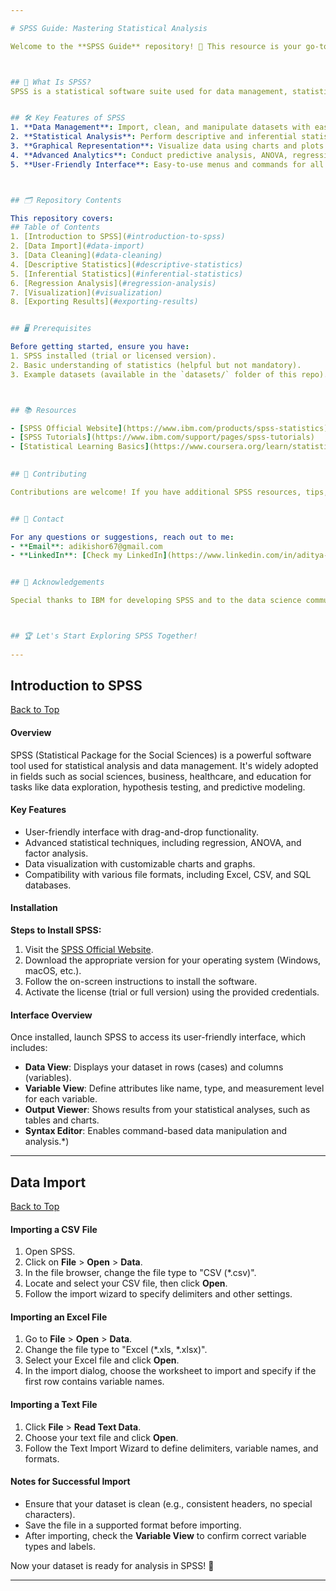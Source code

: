 ```yaml
---

# SPSS Guide: Mastering Statistical Analysis  

Welcome to the **SPSS Guide** repository! 🎉 This resource is your go-to manual for understanding and working with SPSS (Statistical Package for the Social Sciences), a powerful software tool for data analysis. Whether you're a beginner or an experienced analyst, you'll find valuable information here.



## 📌 What Is SPSS?  
SPSS is a statistical software suite used for data management, statistical analysis, and graphical representation. It's widely employed in social sciences, healthcare, business, and other research fields.


## 🛠️ Key Features of SPSS  
1. **Data Management**: Import, clean, and manipulate datasets with ease.  
2. **Statistical Analysis**: Perform descriptive and inferential statistics.  
3. **Graphical Representation**: Visualize data using charts and plots.  
4. **Advanced Analytics**: Conduct predictive analysis, ANOVA, regression, etc.  
5. **User-Friendly Interface**: Easy-to-use menus and commands for all levels.



## 🗂️ Repository Contents  

This repository covers:  
## Table of Contents  
1. [Introduction to SPSS](#introduction-to-spss)  
2. [Data Import](#data-import)  
3. [Data Cleaning](#data-cleaning)  
4. [Descriptive Statistics](#descriptive-statistics)  
5. [Inferential Statistics](#inferential-statistics)  
6. [Regression Analysis](#regression-analysis)  
7. [Visualization](#visualization)  
8. [Exporting Results](#exporting-results) 


## 🖥️ Prerequisites  

Before getting started, ensure you have:  
1. SPSS installed (trial or licensed version).  
2. Basic understanding of statistics (helpful but not mandatory).  
3. Example datasets (available in the `datasets/` folder of this repo).  



## 📚 Resources  

- [SPSS Official Website](https://www.ibm.com/products/spss-statistics)  
- [SPSS Tutorials](https://www.ibm.com/support/pages/spss-tutorials)  
- [Statistical Learning Basics](https://www.coursera.org/learn/statistical-learning)
 

## 🤝 Contributing  

Contributions are welcome! If you have additional SPSS resources, tips, or examples, feel free to submit a pull request or raise an issue.  


## 📩 Contact  

For any questions or suggestions, reach out to me:  
- **Email**: adikishor67@gmail.com 
- **LinkedIn**: [Check my LinkedIn](https://www.linkedin.com/in/aditya-kishor-sharma/)  


## 🌟 Acknowledgements  

Special thanks to IBM for developing SPSS and to the data science community for continuous inspiration and support.  



## 🏆 Let's Start Exploring SPSS Together!  
  
---
```

## Introduction to SPSS  
[Back to Top](#table-of-contents)  
#### Overview  
SPSS (Statistical Package for the Social Sciences) is a powerful software tool used for statistical analysis and data management. It's widely adopted in fields such as social sciences, business, healthcare, and education for tasks like data exploration, hypothesis testing, and predictive modeling.  

#### Key Features  
- User-friendly interface with drag-and-drop functionality.  
- Advanced statistical techniques, including regression, ANOVA, and factor analysis.  
- Data visualization with customizable charts and graphs.  
- Compatibility with various file formats, including Excel, CSV, and SQL databases.  


#### Installation  

**Steps to Install SPSS:**  
1. Visit the [SPSS Official Website](https://www.ibm.com/products/spss-statistics).  
2. Download the appropriate version for your operating system (Windows, macOS, etc.).  
3. Follow the on-screen instructions to install the software.  
4. Activate the license (trial or full version) using the provided credentials.  



#### Interface Overview  

Once installed, launch SPSS to access its user-friendly interface, which includes:  
- **Data View**: Displays your dataset in rows (cases) and columns (variables).  
- **Variable View**: Define attributes like name, type, and measurement level for each variable.  
- **Output Viewer**: Shows results from your statistical analyses, such as tables and charts.  
- **Syntax Editor**: Enables command-based data manipulation and analysis.*) 

---
## Data Import 
[Back to Top](#table-of-contents)

#### Importing a CSV File  
1. Open SPSS.  
2. Click on **File** > **Open** > **Data**.  
3. In the file browser, change the file type to "CSV (*.csv)".  
4. Locate and select your CSV file, then click **Open**.  
5. Follow the import wizard to specify delimiters and other settings.  

#### Importing an Excel File  
1. Go to **File** > **Open** > **Data**.  
2. Change the file type to "Excel (*.xls, *.xlsx)".  
3. Select your Excel file and click **Open**.  
4. In the import dialog, choose the worksheet to import and specify if the first row contains variable names.  


#### Importing a Text File  
1. Click **File** > **Read Text Data**.  
2. Choose your text file and click **Open**.  
3. Follow the Text Import Wizard to define delimiters, variable names, and formats.  


#### Notes for Successful Import  
- Ensure that your dataset is clean (e.g., consistent headers, no special characters).  
- Save the file in a supported format before importing.  
- After importing, check the **Variable View** to confirm correct variable types and labels.  

Now your dataset is ready for analysis in SPSS! 🎉
  
---


